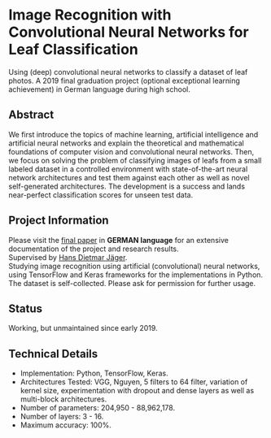 # Image Recognition with Convolutional Neural Networks for Leaf Classification
Using (deep) convolutional neural networks to classify a dataset of leaf photos. A 2019 final graduation project (optional exceptional learning achievement) in German language during high school.

## Abstract
We first introduce the topics of machine learning, artificial intelligence and artificial neural networks and explain the theoretical and mathematical foundations of computer vision and convolutional neural networks. Then, we focus on solving the problem of classifying images of leafs from a small labeled dataset in a controlled environment with state-of-the-art neural network architectures and test them against each other as well as novel self-generated architectures. The development is a success and lands near-perfect classification scores for unseen test data.

## Project Information
Please visit the [final paper](https://github.com/glitznerf/convolutional_leaf_classification/blob/master/fglitzner_BLL_FINAL3_center.pdf) in **GERMAN language** for an extensive documentation of the project and research results.  
Supervised by [Hans Dietmar Jäger](https://jaggger.de/).  
Studying image recognition using artificial (convolutional) neural networks, using TensorFlow and Keras frameworks for the implementations in Python.  
The dataset is self-collected. Please ask for permission for further usage.

## Status
Working, but unmaintained since early 2019.

## Technical Details
- Implementation: Python, TensorFlow, Keras.  
- Architectures Tested: VGG, Nguyen, 5 filters to 64 filter, variation of kernel size, experimentation with dropout and dense layers as well as multi-block architectures.  
- Number of parameters: 204,950 - 88,962,178.  
- Number of layers: 3 - 16.  
- Maximum accuracy: 100%.  
